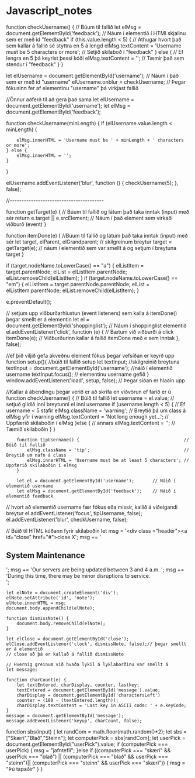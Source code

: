 # Javascript_notes
function checkUsername() {                                              // Búum til fallið
    let elMsg = document.getElementById('feedback');                    // Náum í elementið í HTMl skjalinu sem er með id "feedback"
    if (this.value.length < 5) {                                        // Athugar hvort það sem kallar á fallið sé styttra en 5 á lengd
        elMsg.textContent = 'Username must be 5 characters or more';    // Setjið skilaboð í "feedback"
    } else {                                                            // Ef lengra en 5 þá keyrist þessi kóði
        elMsg.textContent = '';                                         // Tæmir það sem stendur í "feedback"
    }
}


let elUsername = document.getElementById('username');                   // Náum í það sem er með id "username"
elUsername.onblur = checkUsername;                                      // Þegar fókusinn fer af elementinu "username" þá virkjast fallið





//Önnur aðferð til að gera það sama
let elUsername = document.getElementById('username');
let elMsg      = document.getElementById('feedback');

function checkUsername(minLength) {
    if (elUsername.value.length < minLength) {

        elMsg.innerHTML = 'Username must be ' + minLength + ' characters or more';
    } else {
        elMsg.innerHTML = '';
    }
}

elUsername.addEventListener('blur', function () {
    checkUsername(5);
}, false);

//----------------------------------------


function getTarget(e) {
    // Búum til fallið og látum það taka inntak (input) með sér
    return e.target || e.srcElement;
    // Náum í það element sem virkaði viðburð (event)
}

function itemDone(e) {
    //Búum til fallið og látum það taka inntak (input) með sér
    let target, elParent, elGrandparent;
    // skilgreinum breytur
    target = getTarget(e);
    // náum í elementið sem var smellt á og setjum í breytuna target
}



if (target.nodeName.toLowerCase() == "a") {
    elListItem = target.parentNode;
    elList = elListItem.parentNode;
    elList.removeChild(elListItem);
}
if (target.nodeName.toLowerCase() == "em") {
    elListItem = target.parentNode.parentNode;
    elList = elListItem.parentNode;
    elList.removeChild(elListItem);
}


e.preventDefault();

// setjum upp viðburðarhlustun (event listeners) sem kalla á itemDone() þegar smellt er á elementin
let el = document.getElementById('shoppinglist');   // Náum í shoppinglist elementið
el.addEventListener('click', function (e) {         // Bætum við viðburði á click
    itemDone(e);                                    // Viðburðurinn kallar á fallið itemDone með e sem inntak
}, false);






//ef þið viljið gefa ákveðnu element fókus þegar vefsíðan er keyrð upp
function setup(){                                       //búið til fallið setup
    let textInput;                                      //skilgreinið breytuna
    textInput = document.getElementById('username');    //náið í elementið username
    textInput.focus();                                  // elementinu username gefið
}
window.addEventListener('load', setup, false);          // Þegar síðan er hlaðin upp







//Kallar á ábendingu þegar verið er að skrifa en viðvörun ef farið er ú
        function checkUsername() {                              // Búið til fallið
            let username = el.value;                            // setjuð gildið inní breytunni el inní username
            if (username.length < 5) {                          // Ef username < 5 stafir
                elMsg.className = 'warning';                    // Breytið þá um class á elMsg yfir í warning
                elMsg.textContent = 'Not long enough yet...';   // Uppfærið skilaboðin í elMsg
            }else {                                             // annars
                elMsg.textContent = '';                         // Tæmið skilaboðin
            }
        }

        function tipUsername() {                                        // Búið til fallið
            elMsg.className = 'tip';                                    // Breytið um nafn á class
            elMsg.innerHTML = 'Username must be at least 5 characters'; // Uppfærið skilaboðin í elMsg
        }

        let el = document.getElementById('username');       // Náið í elementið username
        let elMsg = document.getElementById('feedback');    // Náið í elementið feedback

// hvort að elementið username fær fókus eða missir, kallið á viðeigandi breytur
        el.addEventListener('focus', tipUsername, false);
        el.addEventListener('blur', checkUsername, false);





// Búið til HTML kóðann fyrir skilaboðin
    let msg = '<div class =\"header"\><a id=\"close\" href=\"#\">close X</a></div>';
    msg += '<div><h2>System Maintenance</h2>';
    msg += 'Our servers are being updated between 3 and 4 a.m. ';
    msg += 'During this time, there may be minor disruptions to service.</div>';

    let elNote = document.createElement('div');
    elNote.setAttribute('id', 'note');
    elNote.innerHTML = msg;
    document.body.appendChild(elNote);

    function dismissNote() {
        document.body.removeChild(elNote);
    }

    let elClose = document.getElementById('close');
    elClose.addEventListener('clock', dismissNote, false);// þegar smellt er á elementið
    // close að þá er kallað á fallið dismissNote

    // Hvernig greinum við hvaða lykil á lyklaborðinu var smellt á
    let message;

    function charCount(e) {
        let textEntered, charDisplay, counter, lastkey;
        textEntered = document.getElementById('message').value;
        charDisplay = document.getElementById('charactersLeft')
        counter = (180 - (textEntered.length));
        charDisplay.textContent = 'Last key in ASCII code: ' + e.keyCode;
    }
    message = document.getElementById('message');
    message.addEventListener('keyup', charCount, false);


function sbs(input) {
    let randCom = math.floor(math.random()*2);
    let sbs = ["Skæri","Blað","Steinn"];
    let computerPick = sbs[randCom];
    let userPick = document.getElementById("userPick").value;
    if (computerPick === userPick) {
        msg = "jafntefli";
    }else if ((computerPick === "skæri" &&
        userPick === "blað") ||
        (computerPick === "blað" &&
        userPick === "steinn")||
        (computerPick === "steinn" &&
        userPick === "skæri")) {
        msg = "Þú tapaðir"
    }
}




